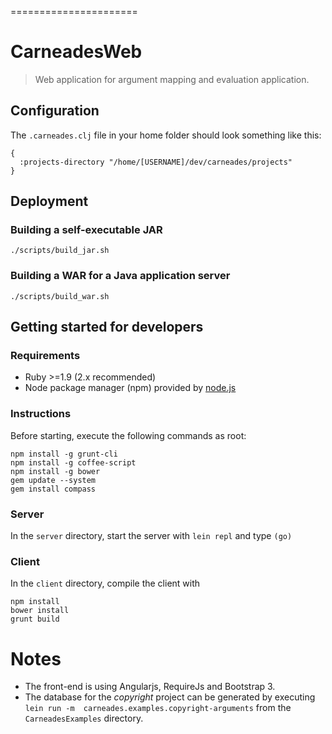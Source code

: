 ======================
# CarneadesWeb

> Web application for argument mapping and evaluation application.

## Configuration

The `.carneades.clj` file in your home folder should look something like this:

```
{
  :projects-directory "/home/[USERNAME]/dev/carneades/projects"
}
```

## Deployment

### Building a self-executable JAR

```
./scripts/build_jar.sh
```

### Building a WAR for a Java application server

```
./scripts/build_war.sh
```

## Getting started for developers

### Requirements

- Ruby >=1.9 (2.x recommended)
- Node package manager (npm) provided by [node.js](http://nodejs.org/)

### Instructions

Before starting, execute the following commands as root:

```
npm install -g grunt-cli
npm install -g coffee-script
npm install -g bower
gem update --system
gem install compass
```

### Server

In the ```server``` directory, start the server with ```lein repl``` and type ```(go)```

### Client

In the ```client``` directory, compile the client with

```
npm install
bower install
grunt build
```

# Notes

- The front-end is using Angularjs, RequireJs and Bootstrap 3.
- The database for the *copyright* project can be generated by executing ```lein run -m  carneades.examples.copyright-arguments``` from the ```CarneadesExamples``` directory.
